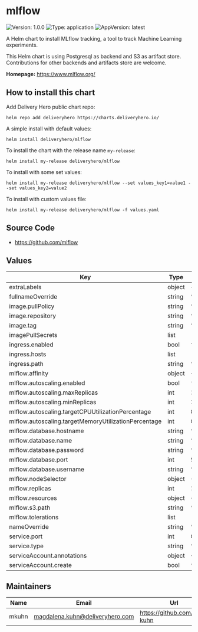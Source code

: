 # mlflow

![Version: 1.0.0](https://img.shields.io/badge/Version-1.0.0-informational?style=flat-square) ![Type: application](https://img.shields.io/badge/Type-application-informational?style=flat-square) ![AppVersion: latest](https://img.shields.io/badge/AppVersion-latest-informational?style=flat-square)

A Helm chart to install MLflow tracking, a tool to track Machine Learning experiments.

This Helm chart is using Postgresql as backend and S3 as artifact store.
Contributions for other backends and artifacts store are welcome.

**Homepage:** <https://www.mlflow.org/>

## How to install this chart

Add Delivery Hero public chart repo:

```console
helm repo add deliveryhero https://charts.deliveryhero.io/
```

A simple install with default values:

```console
helm install deliveryhero/mlflow
```

To install the chart with the release name `my-release`:

```console
helm install my-release deliveryhero/mlflow
```

To install with some set values:

```console
helm install my-release deliveryhero/mlflow --set values_key1=value1 --set values_key2=value2
```

To install with custom values file:

```console
helm install my-release deliveryhero/mlflow -f values.yaml
```

## Source Code

* <https://github.com/mlflow>

## Values

| Key | Type | Default | Description |
|-----|------|---------|-------------|
| extraLabels | object | `{}` |  |
| fullnameOverride | string | `""` |  |
| image.pullPolicy | string | `"IfNotPresent"` |  |
| image.repository | string | `"larribas/mlflow"` |  |
| image.tag | string | `"latest"` |  |
| imagePullSecrets | list | `[]` |  |
| ingress.enabled | bool | `false` |  |
| ingress.hosts | list | `[]` |  |
| ingress.path | string | `"/"` |  |
| mlflow.affinity | object | `{}` |  |
| mlflow.autoscaling.enabled | bool | `false` |  |
| mlflow.autoscaling.maxReplicas | int | `10` |  |
| mlflow.autoscaling.minReplicas | int | `1` |  |
| mlflow.autoscaling.targetCPUUtilizationPercentage | int | `80` |  |
| mlflow.autoscaling.targetMemoryUtilizationPercentage | int | `80` |  |
| mlflow.database.hostname | string | `"mlflow"` |  |
| mlflow.database.name | string | `"mlflow"` |  |
| mlflow.database.password | string | `"mlflow"` |  |
| mlflow.database.port | int | `5432` |  |
| mlflow.database.username | string | `"mlflow"` |  |
| mlflow.nodeSelector | object | `{}` |  |
| mlflow.replicas | int | `1` |  |
| mlflow.resources | object | `{}` |  |
| mlflow.s3.path | string | `"s3://mlflow"` |  |
| mlflow.tolerations | list | `[]` |  |
| nameOverride | string | `""` |  |
| service.port | int | `80` |  |
| service.type | string | `"ClusterIP"` |  |
| serviceAccount.annotations | object | `{}` |  |
| serviceAccount.create | bool | `false` |  |

## Maintainers

| Name | Email | Url |
| ---- | ------ | --- |
| mkuhn | magdalena.kuhn@deliveryhero.com | https://github.com/lena-kuhn |
